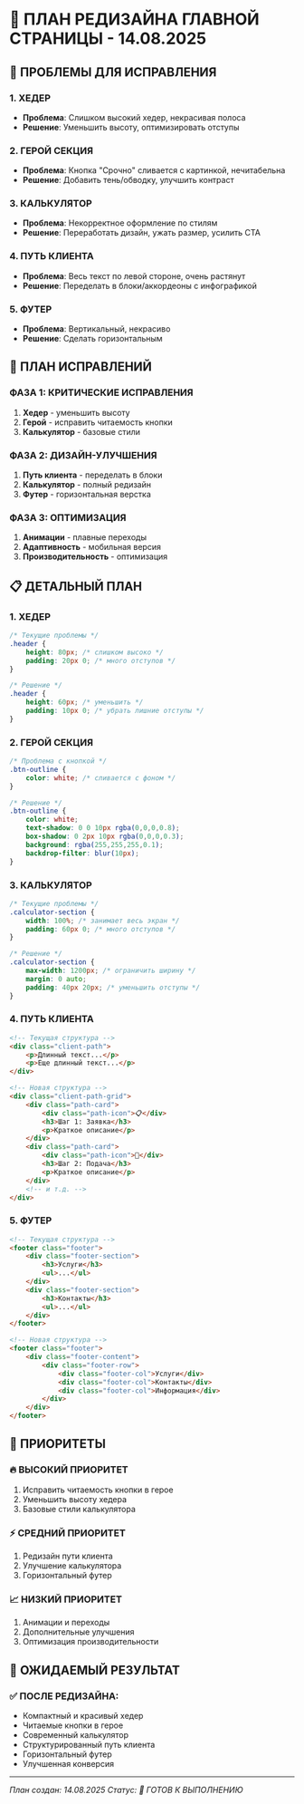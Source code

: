 # 🎨 ПЛАН РЕДИЗАЙНА ГЛАВНОЙ СТРАНИЦЫ - 14.08.2025

## 🚨 ПРОБЛЕМЫ ДЛЯ ИСПРАВЛЕНИЯ

### 1. ХЕДЕР
- **Проблема**: Слишком высокий хедер, некрасивая полоса
- **Решение**: Уменьшить высоту, оптимизировать отступы

### 2. ГЕРОЙ СЕКЦИЯ
- **Проблема**: Кнопка "Срочно" сливается с картинкой, нечитабельна
- **Решение**: Добавить тень/обводку, улучшить контраст

### 3. КАЛЬКУЛЯТОР
- **Проблема**: Некорректное оформление по стилям
- **Решение**: Переработать дизайн, ужать размер, усилить CTA

### 4. ПУТЬ КЛИЕНТА
- **Проблема**: Весь текст по левой стороне, очень растянут
- **Решение**: Переделать в блоки/аккордеоны с инфографикой

### 5. ФУТЕР
- **Проблема**: Вертикальный, некрасиво
- **Решение**: Сделать горизонтальным

## 🎯 ПЛАН ИСПРАВЛЕНИЙ

### ФАЗА 1: КРИТИЧЕСКИЕ ИСПРАВЛЕНИЯ
1. **Хедер** - уменьшить высоту
2. **Герой** - исправить читаемость кнопки
3. **Калькулятор** - базовые стили

### ФАЗА 2: ДИЗАЙН-УЛУЧШЕНИЯ
1. **Путь клиента** - переделать в блоки
2. **Калькулятор** - полный редизайн
3. **Футер** - горизонтальная верстка

### ФАЗА 3: ОПТИМИЗАЦИЯ
1. **Анимации** - плавные переходы
2. **Адаптивность** - мобильная версия
3. **Производительность** - оптимизация

## 📋 ДЕТАЛЬНЫЙ ПЛАН

### 1. ХЕДЕР
```css
/* Текущие проблемы */
.header {
    height: 80px; /* слишком высоко */
    padding: 20px 0; /* много отступов */
}

/* Решение */
.header {
    height: 60px; /* уменьшить */
    padding: 10px 0; /* убрать лишние отступы */
}
```

### 2. ГЕРОЙ СЕКЦИЯ
```css
/* Проблема с кнопкой */
.btn-outline {
    color: white; /* сливается с фоном */
}

/* Решение */
.btn-outline {
    color: white;
    text-shadow: 0 0 10px rgba(0,0,0,0.8);
    box-shadow: 0 2px 10px rgba(0,0,0,0.3);
    background: rgba(255,255,255,0.1);
    backdrop-filter: blur(10px);
}
```

### 3. КАЛЬКУЛЯТОР
```css
/* Текущие проблемы */
.calculator-section {
    width: 100%; /* занимает весь экран */
    padding: 60px 0; /* много отступов */
}

/* Решение */
.calculator-section {
    max-width: 1200px; /* ограничить ширину */
    margin: 0 auto;
    padding: 40px 20px; /* уменьшить отступы */
}
```

### 4. ПУТЬ КЛИЕНТА
```html
<!-- Текущая структура -->
<div class="client-path">
    <p>Длинный текст...</p>
    <p>Еще длинный текст...</p>
</div>

<!-- Новая структура -->
<div class="client-path-grid">
    <div class="path-card">
        <div class="path-icon">📋</div>
        <h3>Шаг 1: Заявка</h3>
        <p>Краткое описание</p>
    </div>
    <div class="path-card">
        <div class="path-icon">🚛</div>
        <h3>Шаг 2: Подача</h3>
        <p>Краткое описание</p>
    </div>
    <!-- и т.д. -->
</div>
```

### 5. ФУТЕР
```html
<!-- Текущая структура -->
<footer class="footer">
    <div class="footer-section">
        <h3>Услуги</h3>
        <ul>...</ul>
    </div>
    <div class="footer-section">
        <h3>Контакты</h3>
        <ul>...</ul>
    </div>
</footer>

<!-- Новая структура -->
<footer class="footer">
    <div class="footer-content">
        <div class="footer-row">
            <div class="footer-col">Услуги</div>
            <div class="footer-col">Контакты</div>
            <div class="footer-col">Информация</div>
        </div>
    </div>
</footer>
```

## 🚀 ПРИОРИТЕТЫ

### 🔥 ВЫСОКИЙ ПРИОРИТЕТ
1. Исправить читаемость кнопки в герое
2. Уменьшить высоту хедера
3. Базовые стили калькулятора

### ⚡ СРЕДНИЙ ПРИОРИТЕТ
1. Редизайн пути клиента
2. Улучшение калькулятора
3. Горизонтальный футер

### 📈 НИЗКИЙ ПРИОРИТЕТ
1. Анимации и переходы
2. Дополнительные улучшения
3. Оптимизация производительности

## 🎯 ОЖИДАЕМЫЙ РЕЗУЛЬТАТ

### ✅ ПОСЛЕ РЕДИЗАЙНА:
- Компактный и красивый хедер
- Читаемые кнопки в герое
- Современный калькулятор
- Структурированный путь клиента
- Горизонтальный футер
- Улучшенная конверсия

---
*План создан: 14.08.2025*
*Статус: 🚀 ГОТОВ К ВЫПОЛНЕНИЮ*
